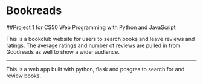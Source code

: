 # Bookreads

##Project 1 for CS50 Web Programming with Python and JavaScript

This is a bookclub website for users to search books and leave reviews and ratings. 
The average ratings and number of reviews are pulled in from Goodreads as well to show a wider audience.

---
This is a web app built with python, flask and posgres to search for and review books.


